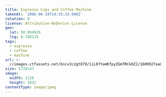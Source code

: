 ```yaml
---
title: Espresso Cups and Coffee Machine
takenAt: '2006-06-19T14:35:33.000Z'
rotation: 0
license: Attribution-NoDerivs License
geo:
  lat: 50.094926
  lng: 8.768119
tags:
  - espresso
  - coffee
  - machine
url: >-
  //images.ctfassets.net/bncv3c2gt878/1iL07YamKfpyZGmTRCkOZJ/1600927aa8498d09ef7285621beb79cd/espresso-cups-and-coffee-machine_4340783044_o
size: 5728147
image:
  width: 2128
  height: 2832
contentType: image/jpeg
---
```


